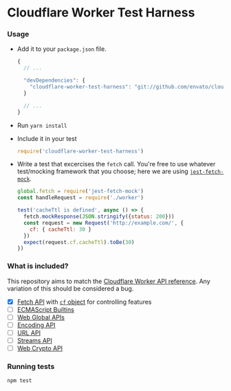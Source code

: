 # Cloudflare Worker Test Harness

### Usage

- Add it to your `package.json` file.

  ```js
  {
    // ...

    "devDependencies": {
      "cloudflare-worker-test-harness": "git://github.com/envato/cloudflare-worker-test-harness.git#master"
    }

    // ...
  }
  ```

- Run `yarn install`
- Include it in your test

  ```js
  require('cloudflare-worker-test-harness')
  ```

- Write a test that excercises the `fetch` call. You're free to use
  whatever test/mocking framework that you choose; here we are using
  [`jest-fetch-mock`][jest_mock_url].

  ```js
  global.fetch = require('jest-fetch-mock')
  const handleRequest = require('./worker')

  test('cacheTtl is defined', async () => {
    fetch.mockResponse(JSON.stringify({status: 200}))
    const request = new Request('http://example.com/', {
      cf: { cacheTtl: 30 }
    })
    expect(request.cf.cacheTtl).toBe(30)
  })
  ```

### What is included?

This repository aims to match the [Cloudflare Worker API
reference][worker_api_reference]. Any variation of this should be
considered a bug.

- [x] [Fetch API][fetch_api_docs] with [`cf` object][cf_feature_docs] for controlling features
- [ ] [ECMAScript Builtins][emcascript_api_docs]
- [ ] [Web Global APIs][web_global_api_docs]
- [ ] [Encoding API][encoding_api_docs]
- [ ] [URL API][url_api_docs]
- [ ] [Streams API][streams_api_docs]
- [ ] [Web Crypto API][web_crypto_api_docs]

### Running tests

```
npm test
```

[jest_mock_url]: https://www.npmjs.com/package/jest-fetch-mock
[worker_api_reference]: https://developers.cloudflare.com/workers/reference/
[fetch_api_docs]: https://developer.mozilla.org/docs/Web/API/Fetch_API
[cf_feature_docs]: https://developers.cloudflare.com/workers/reference/cloudflare-features/
[emcascript_api_docs]: https://developer.mozilla.org/en-US/docs/Web/JavaScript/Reference
[web_global_api_docs]: https://developer.mozilla.org/docs/Web/API/WindowOrWorkerGlobalScope
[encoding_api_docs]: https://developer.mozilla.org/docs/Web/API/Encoding_API
[url_api_docs]: https://developer.mozilla.org/docs/Web/API/URL
[streams_api_docs]: https://developer.mozilla.org/docs/Web/API/Streams_API
[web_crypto_api_docs]: https://developer.mozilla.org/docs/Web/API/Web_Crypto_API
